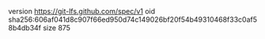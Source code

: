 version https://git-lfs.github.com/spec/v1
oid sha256:606af041d8c907f66ed950d74c149026bf20f54b49310468f33c0af58b4db34f
size 875
